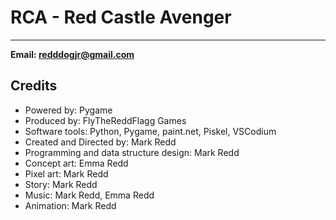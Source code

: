 # RCA   - Red Castle Avenger
---

**Email: redddogjr@gmail.com**

## Credits

- Powered by: Pygame
- Produced by: FlyTheReddFlagg Games
- Software tools: Python, Pygame, paint.net, Piskel, VSCodium
- Created and Directed by: Mark Redd
- Programming and data structure design: Mark Redd
- Concept art: Emma Redd
- Pixel art: Mark Redd
- Story: Mark Redd
- Music: Mark Redd, Emma Redd
- Animation: Mark Redd
